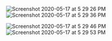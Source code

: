 ![Screenshot 2020-05-17 at 5 29 26 PM](https://user-images.githubusercontent.com/44470728/82145128-7ed40180-986a-11ea-8a12-fe7f75548cf7.png)    ![Screenshot 2020-05-17 at 5 29 36 PM](https://user-images.githubusercontent.com/44470728/82145137-8bf0f080-986a-11ea-9954-ba82a3b8a1f9.png)

![Screenshot 2020-05-17 at 5 29 46 PM](https://user-images.githubusercontent.com/44470728/82145148-9ca16680-986a-11ea-9164-b76aa1c15e94.png)    ![Screenshot 2020-05-17 at 5 29 53 PM](https://user-images.githubusercontent.com/44470728/82145154-ab881900-986a-11ea-9a84-4c17438dc3d2.png)



